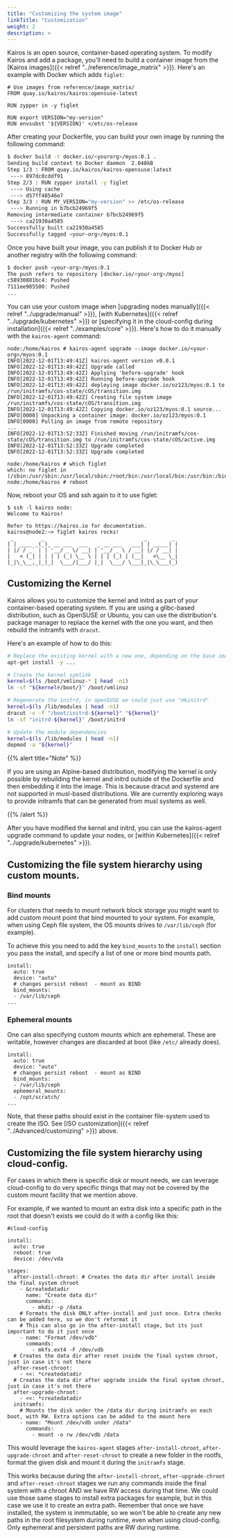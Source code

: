 ```yaml
---
title: "Customizing the system image"
linkTitle: "Customization"
weight: 2
description: >
---
```


Kairos is an open source, container-based operating system. To modify Kairos and add a package, you'll need to build a container image from the [Kairos images]({{< relref "../reference/image_matrix" >}}). Here's an example with Docker which adds `figlet`:

```docker
# Use images from reference/image_matrix/
FROM quay.io/kairos/kairos:opensuse-latest

RUN zypper in -y figlet

RUN export VERSION="my-version"
RUN envsubst '${VERSION}' </etc/os-release
```

After creating your Dockerfile, you can build your own image by running the following command:

```bash
$ docker build -t docker.io/<yourorg>/myos:0.1 .
Sending build context to Docker daemon  2.048kB
Step 1/3 : FROM quay.io/kairos/kairos-opensuse:latest
 ---> 897dc0cddf91
Step 2/3 : RUN zypper install -y figlet
 ---> Using cache
 ---> d57ff48546e7
Step 3/3 : RUN MY_VERSION="my-version" >> /etc/os-release
 ---> Running in b7bcb24969f5
Removing intermediate container b7bcb24969f5
 ---> ca21930a4585
Successfully built ca21930a4585
Successfully tagged <your-org>/myos:0.1
```

Once you have built your image, you can publish it to Docker Hub or another registry with the following command:

```bash
$ docker push <your-org>/myos:0.1
The push refers to repository [docker.io/<your-org>/myos]
c58930881bc4: Pushed
7111ee985500: Pushed
...
```

You can use your custom image when [upgrading nodes manually]({{< relref "../upgrade/manual" >}}), [with Kubernetes]({{< relref "../upgrade/kubernetes" >}}) or [specifying it in the cloud-config during installation]({{< relref "../examples/core" >}}). Here's how to do it manually with the `kairos-agent` command:

```
node:/home/kairos # kairos-agent upgrade --image docker.io/<your-org>/myos:0.1
INFO[2022-12-01T13:49:41Z] kairos-agent version v0.0.1
INFO[2022-12-01T13:49:42Z] Upgrade called
INFO[2022-12-01T13:49:42Z] Applying 'before-upgrade' hook
INFO[2022-12-01T13:49:42Z] Running before-upgrade hook
INFO[2022-12-01T13:49:42Z] deploying image docker.io/oz123/myos:0.1 to /run/initramfs/cos-state/cOS/transition.img
INFO[2022-12-01T13:49:42Z] Creating file system image /run/initramfs/cos-state/cOS/transition.img
INFO[2022-12-01T13:49:42Z] Copying docker.io/oz123/myos:0.1 source...
INFO[0000] Unpacking a container image: docker.io/oz123/myos:0.1
INFO[0000] Pulling an image from remote repository
...
INFO[2022-12-01T13:52:33Z] Finished moving /run/initramfs/cos-state/cOS/transition.img to /run/initramfs/cos-state/cOS/active.img 
INFO[2022-12-01T13:52:33Z] Upgrade completed
INFO[2022-12-01T13:52:33Z] Upgrade completed

node:/home/kairos # which figlet
which: no figlet in (/sbin:/usr/sbin:/usr/local/sbin:/root/bin:/usr/local/bin:/usr/bin:/bin)
node:/home/kairos # reboot

```

Now, reboot your OS and ssh again to it to use figlet:

```
$ ssh -l kairos node:
Welcome to Kairos!

Refer to https://kairos.io for documentation.
kairos@node2:~> figlet kairos rocks!
 _         _                                _        _
| | ____ _(_)_ __ ___  ___   _ __ ___   ___| | _____| |
| |/ / _` | | '__/ _ \/ __| | '__/ _ \ / __| |/ / __| |
|   < (_| | | | | (_) \__ \ | | | (_) | (__|   <\__ \_|
|_|\_\__,_|_|_|  \___/|___/ |_|  \___/ \___|_|\_\___(_)
```

## Customizing the Kernel

Kairos allows you to customize the kernel and initrd as part of your container-based operating system. If you are using a glibc-based distribution, such as OpenSUSE or Ubuntu, you can use the distribution's package manager to replace the kernel with the one you want, and then rebuild the initramfs with `dracut`.

Here's an example of how to do this:

```bash
# Replace the existing kernel with a new one, depending on the base image it can differ
apt-get install -y ...

# Create the kernel symlink
kernel=$(ls /boot/vmlinuz-* | head -n1)
ln -sf "${kernel#/boot/}" /boot/vmlinuz

# Regenerate the initrd, in openSUSE we could just use "mkinitrd"
kernel=$(ls /lib/modules | head -n1)
dracut -v -f "/boot/initrd-${kernel}" "${kernel}"
ln -sf "initrd-${kernel}" /boot/initrd

# Update the module dependencies
kernel=$(ls /lib/modules | head -n1)
depmod -a "${kernel}"
```

{{% alert title="Note" %}}

If you are using an Alpine-based distribution, modifying the kernel is only possible by rebuilding the kernel and initrd outside of the Dockerfile and then embedding it into the image. This is because dracut and systemd are not supported in musl-based distributions. We are currently exploring ways to provide initramfs that can be generated from musl systems as well.

{{% /alert %}}

After you have modified the kernel and initrd, you can use the kairos-agent upgrade command to update your nodes, or [within Kubernetes]({{< relref "../upgrade/kubernetes" >}}).


## Customizing the file system hierarchy using custom mounts.


### Bind mounts

For clusters that needs to mount network block storage you might want to add
custom mount point that bind mounted to your system. For example, when using
Ceph file system, the OS mounts drives to `/var/lib/ceph` (for example).

To achieve this you need to add the key `bind_mounts` to the `install` section
you pass the install, and specify a list of one or more bind mounts path.

```
install:
  auto: true
  device: "auto"
  # changes persist reboot  - mount as BIND
  bind_mounts:
  - /var/lib/ceph
...
```


### Ephemeral mounts

One can also specifying custom mounts which are ephemeral. These are writable,
however changes are discarded at boot (like `/etc/` already does).
```
install:
  auto: true
  device: "auto"
  # changes persist reboot  - mount as BIND
  bind_mounts:
  - /var/lib/ceph
  ephemeral_mounts:
  - /opt/scratch/
...
```
Note, that these paths should exist in the container file-system used to create the ISO.
See [ISO customization]({{< relref "../Advanced/customizing" >}}) above.


## Customizing the file system hierarchy using cloud-config.

For cases in which there is specific disk or mount needs, 
we can leverage cloud-config to do very specific things that may not be covered by the custom mount facility that we mention above.

For example, if we wanted to mount an extra disk into a specific path in the root that doesn't exists we could do it with a config like this:

```
#cloud-config

install:
  auto: true
  reboot: true
  device: /dev/vda

stages:
  after-install-chroot: # Creates the data dir after install inside the final system chroot
    - &createdatadir
      name: "Create data dir"
      commands:
        - mkdir -p /data
    # Formats the disk ONLY after-install and just once. Extra checks can be added here, so we don't reformat it
    # This can also go in the after-install stage, but its just important to do it just once
    - name: "Format /dev/vdb"
      commands:
        - mkfs.ext4 -F /dev/vdb
  # Creates the data dir after reset inside the final system chroot, just in case it's not there
  after-reset-chroot:
    - <<: *createdatadir
  # Creates the data dir after upgrade inside the final system chroot, just in case it's not there
  after-upgrade-chroot:
    - <<: *createdatadir
  initramfs:
    # Mounts the disk under the /data dir during initramfs on each boot, with RW. Extra options can be added to the mount here
    - name: "Mount /dev/vdb under /data"
      commands:
        - mount -o rw /dev/vdb /data
```

This would leverage the `kairos-agent` stages `after-install-chroot`, `after-upgrade-chroot` and `after-reset-chroot` to
create a new folder in the rootfs, format the given disk and mount it during the `initramfs` stage.

This works because during the `after-install-chroot`, `after-upgrade-chroot` and `after-reset-chroot` stages we run any commands
inside the final system with a chroot AND we have RW access during that time. We could use those same stages to install extra packages for example,
but in this case we use it to create an extra path. Remember that once we have installed, the system is inmmutable, so we won't be able to create
any new paths in the root filesystem during runtime, even when using cloud-config. Only ephemeral and persistent paths are RW during runtime.